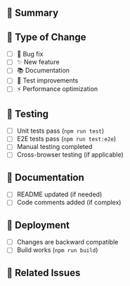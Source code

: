 ## 🎯 Summary
<!-- Brief description of changes -->

## 🔧 Type of Change
- [ ] 🐛 Bug fix
- [ ] ✨ New feature  
- [ ] 📚 Documentation
- [ ] 🧪 Test improvements
- [ ] ⚡ Performance optimization

## 🧪 Testing
- [ ] Unit tests pass (`npm run test`)
- [ ] E2E tests pass (`npm run test:e2e`)
- [ ] Manual testing completed
- [ ] Cross-browser testing (if applicable)

## 📝 Documentation
- [ ] README updated (if needed)
- [ ] Code comments added (if complex)

## 🚀 Deployment
- [ ] Changes are backward compatible
- [ ] Build works (`npm run build`)

## 🔗 Related Issues
<!-- Closes #123, Fixes #456 -->
